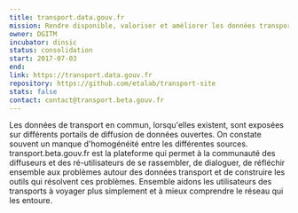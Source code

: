 ```yaml
---
title: transport.data.gouv.fr
mission: Rendre disponible, valoriser et améliorer les données transport
owner: DGITM
incubator: dinsic
status: consolidation
start: 2017-07-03
end:
link: https://transport.data.gouv.fr
repository: https://github.com/etalab/transport-site
stats: false
contact: contact@transport.beta.gouv.fr
---
```


Les données de transport en commun, lorsqu'elles existent, sont exposées sur différents portails de diffusion de données ouvertes.
On constate souvent un manque d'homogénéité entre les différentes sources.
transport.beta.gouv.fr est la plateforme qui permet à la communauté des diffuseurs et des ré-utilisateurs de se rassembler, de dialoguer, de réfléchir ensemble aux problèmes autour des données transport et de construire les outils qui résolvent ces problèmes.
Ensemble aidons les utilisateurs des transports à voyager plus simplement et à mieux comprendre le réseau qui les entoure.
